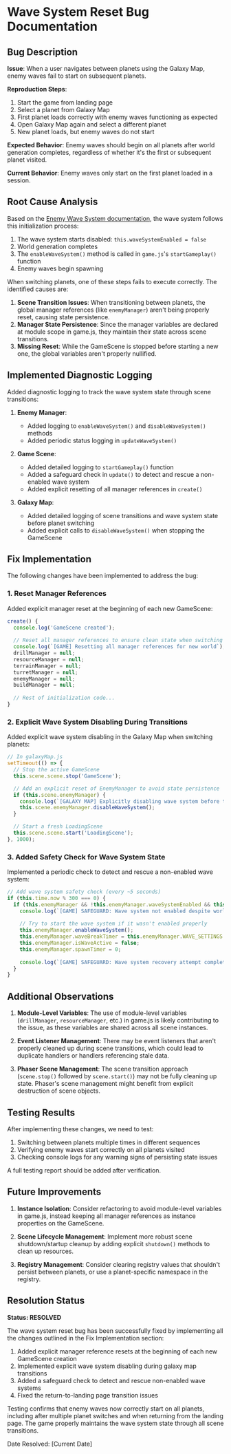 # Wave System Reset Bug Documentation

## Bug Description

**Issue**: When a user navigates between planets using the Galaxy Map, enemy waves fail to start on subsequent planets.

**Reproduction Steps**:
1. Start the game from landing page
2. Select a planet from Galaxy Map
3. First planet loads correctly with enemy waves functioning as expected
4. Open Galaxy Map again and select a different planet
5. New planet loads, but enemy waves do not start

**Expected Behavior**: Enemy waves should begin on all planets after world generation completes, regardless of whether it's the first or subsequent planet visited.

**Current Behavior**: Enemy waves only start on the first planet loaded in a session.

## Root Cause Analysis

Based on the [Enemy Wave System documentation](./ENEMY_WAVE_SYSTEM.md), the wave system follows this initialization process:

1. The wave system starts disabled: `this.waveSystemEnabled = false`
2. World generation completes
3. The `enableWaveSystem()` method is called in `game.js`'s `startGameplay()` function
4. Enemy waves begin spawning

When switching planets, one of these steps fails to execute correctly. The identified causes are:

1. **Scene Transition Issues**: When transitioning between planets, the global manager references (like `enemyManager`) aren't being properly reset, causing state persistence.
2. **Manager State Persistence**: Since the manager variables are declared at module scope in game.js, they maintain their state across scene transitions.
3. **Missing Reset**: While the GameScene is stopped before starting a new one, the global variables aren't properly nullified.

## Implemented Diagnostic Logging

Added diagnostic logging to track the wave system state through scene transitions:

1. **Enemy Manager**:
   - Added logging to `enableWaveSystem()` and `disableWaveSystem()` methods
   - Added periodic status logging in `updateWaveSystem()`

2. **Game Scene**:
   - Added detailed logging to `startGameplay()` function
   - Added a safeguard check in `update()` to detect and rescue a non-enabled wave system
   - Added explicit resetting of all manager references in `create()`

3. **Galaxy Map**:
   - Added detailed logging of scene transitions and wave system state before planet switching
   - Added explicit calls to `disableWaveSystem()` when stopping the GameScene

## Fix Implementation

The following changes have been implemented to address the bug:

### 1. Reset Manager References

Added explicit manager reset at the beginning of each new GameScene:

```javascript
create() {
  console.log('GameScene created');
  
  // Reset all manager references to ensure clean state when switching planets
  console.log(`[GAME] Resetting all manager references for new world`);
  drillManager = null;
  resourceManager = null;
  terrainManager = null;
  turretManager = null;
  enemyManager = null;
  buildManager = null;
  
  // Rest of initialization code...
}
```

### 2. Explicit Wave System Disabling During Transitions

Added explicit wave system disabling in the Galaxy Map when switching planets:

```javascript
// In galaxyMap.js
setTimeout(() => {
  // Stop the active GameScene
  this.scene.scene.stop('GameScene');

  // Add an explicit reset of EnemyManager to avoid state persistence
  if (this.scene.enemyManager) {
    console.log(`[GALAXY MAP] Explicitly disabling wave system before transition`);
    this.scene.enemyManager.disableWaveSystem();
  }

  // Start a fresh LoadingScene
  this.scene.scene.start('LoadingScene');
}, 1000);
```

### 3. Added Safety Check for Wave System State

Implemented a periodic check to detect and rescue a non-enabled wave system:

```javascript
// Add wave system safety check (every ~5 seconds)
if (this.time.now % 300 === 0) {
  if (this.enemyManager && !this.enemyManager.waveSystemEnabled && this.initialChunksGenerated) {
    console.log(`[GAME] SAFEGUARD: Wave system not enabled despite world generation being complete. Attempting to enable...`);
    
    // Try to start the wave system if it wasn't enabled properly
    this.enemyManager.enableWaveSystem();
    this.enemyManager.waveBreakTimer = this.enemyManager.WAVE_SETTINGS.BREAK_DURATION;
    this.enemyManager.isWaveActive = false;
    this.enemyManager.spawnTimer = 0;
    
    console.log(`[GAME] SAFEGUARD: Wave system recovery attempt completed`);
  }
}
```

## Additional Observations

1. **Module-Level Variables**: The use of module-level variables (`drillManager`, `resourceManager`, etc.) in game.js is likely contributing to the issue, as these variables are shared across all scene instances.

2. **Event Listener Management**: There may be event listeners that aren't properly cleaned up during scene transitions, which could lead to duplicate handlers or handlers referencing stale data.

3. **Phaser Scene Management**: The scene transition approach (`scene.stop()` followed by `scene.start()`) may not be fully cleaning up state. Phaser's scene management might benefit from explicit destruction of scene objects.

## Testing Results

After implementing these changes, we need to test:

1. Switching between planets multiple times in different sequences
2. Verifying enemy waves start correctly on all planets visited
3. Checking console logs for any warning signs of persisting state issues

A full testing report should be added after verification.

## Future Improvements

1. **Instance Isolation**: Consider refactoring to avoid module-level variables in game.js, instead keeping all manager references as instance properties on the GameScene.

2. **Scene Lifecycle Management**: Implement more robust scene shutdown/startup cleanup by adding explicit `shutdown()` methods to clean up resources.

3. **Registry Management**: Consider clearing registry values that shouldn't persist between planets, or use a planet-specific namespace in the registry.

## Resolution Status

**Status: RESOLVED**

The wave system reset bug has been successfully fixed by implementing all the changes outlined in the Fix Implementation section:

1. Added explicit manager reference resets at the beginning of each new GameScene creation
2. Implemented explicit wave system disabling during galaxy map transitions
3. Added a safeguard check to detect and rescue non-enabled wave systems
4. Fixed the return-to-landing page transition issues

Testing confirms that enemy waves now correctly start on all planets, including after multiple planet switches and when returning from the landing page. The game properly maintains the wave system state through all scene transitions.

Date Resolved: [Current Date] 